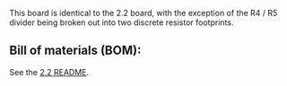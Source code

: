 This board is identical to the 2.2 board, with the exception of the R4 / R5 divider being broken out into two discrete resistor footprints.

## Bill of materials (BOM):

See the [2.2 README](../v2.2/README.md).

